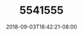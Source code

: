 ---
title: 5541555
date: 2018-09-03T18:42:21-08:00
draft: false
name: 黒羽イヴ
img_url: https://cdn.u1.huluxia.com/g4/M03/63/D9/rBAAdmHwBuqACkbdAAL6ZpohKpw781.png
original_fn: DSCF0454.jpg
tags:
- 黒羽イヴ

---